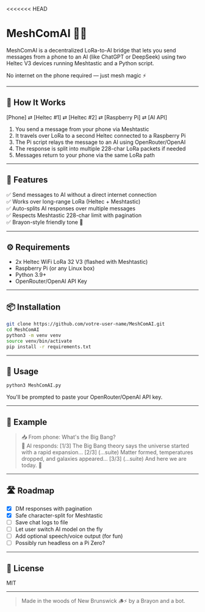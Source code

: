 <<<<<<< HEAD
# MeshComAI 🤖📡

MeshComAI is a decentralized LoRa-to-AI bridge that lets you send messages from a phone to an AI (like ChatGPT or DeepSeek) using two Heltec V3 devices running Meshtastic and a Python script.

No internet on the phone required — just mesh magic ⚡

---

## 🔗 How It Works

[Phone] ⇄ [Heltec #1] ⇄ [Heltec #2] ⇄ [Raspberry Pi] ⇄ [AI API]

1. You send a message from your phone via Meshtastic  
2. It travels over LoRa to a second Heltec connected to a Raspberry Pi  
3. The Pi script relays the message to an AI using OpenRouter/OpenAI  
4. The response is split into multiple 228-char LoRa packets if needed  
5. Messages return to your phone via the same LoRa path

---

## 🚀 Features

✅ Send messages to AI without a direct internet connection  
✅ Works over long-range LoRa (Heltec + Meshtastic)  
✅ Auto-splits AI responses over multiple messages  
✅ Respects Meshtastic 228-char limit with pagination  
✅ Brayon-style friendly tone 🧢

---

## ⚙️ Requirements

- 2x Heltec WiFi LoRa 32 V3 (flashed with Meshtastic)
- Raspberry Pi (or any Linux box)
- Python 3.9+
- OpenRouter/OpenAI API Key

---

## 📦 Installation

```bash
git clone https://github.com/votre-user-name/MeshComAI.git
cd MeshComAI
python3 -m venv venv
source venv/bin/activate
pip install -r requirements.txt
```

---

## 🧠 Usage

```bash
python3 MeshComAI.py
```

You'll be prompted to paste your OpenRouter/OpenAI API key.

---

## 💬 Example

> 📥 From phone: What's the Big Bang?  
> 🤖 AI responds:
[1/3] The Big Bang theory says the universe started with a rapid expansion...
[2/3] (...suite) Matter formed, temperatures dropped, and galaxies appeared...
[3/3] (...suite) And here we are today. 🌌

---

## 🛣 Roadmap

- [x] DM responses with pagination
- [x] Safe character-split for Meshtastic
- [ ] Save chat logs to file
- [ ] Let user switch AI model on the fly
- [ ] Add optional speech/voice output (for fun)
- [ ] Possibly run headless on a Pi Zero?

---

## 📄 License

MIT

---

> Made in the woods of New Brunswick 🪵⚡ by a Brayon and a bot.
